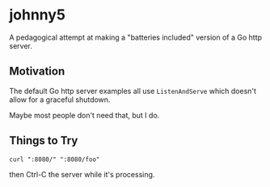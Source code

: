 johnny5
=======

A pedagogical attempt at making a "batteries included" version of a Go http server.

Motivation
----------

The default Go http server examples all use `ListenAndServe` which doesn't allow for a graceful shutdown.  

Maybe most people don't need that, but I do.

Things to Try
-------------

`curl ":8080/" ":8080/foo"`

then Ctrl-C the server while it's processing.


